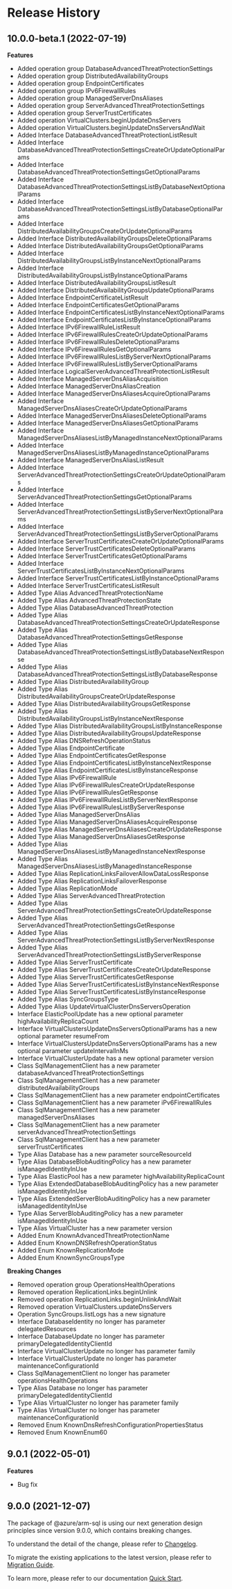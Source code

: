# Release History
    
## 10.0.0-beta.1 (2022-07-19)
    
**Features**

  - Added operation group DatabaseAdvancedThreatProtectionSettings
  - Added operation group DistributedAvailabilityGroups
  - Added operation group EndpointCertificates
  - Added operation group IPv6FirewallRules
  - Added operation group ManagedServerDnsAliases
  - Added operation group ServerAdvancedThreatProtectionSettings
  - Added operation group ServerTrustCertificates
  - Added operation VirtualClusters.beginUpdateDnsServers
  - Added operation VirtualClusters.beginUpdateDnsServersAndWait
  - Added Interface DatabaseAdvancedThreatProtectionListResult
  - Added Interface DatabaseAdvancedThreatProtectionSettingsCreateOrUpdateOptionalParams
  - Added Interface DatabaseAdvancedThreatProtectionSettingsGetOptionalParams
  - Added Interface DatabaseAdvancedThreatProtectionSettingsListByDatabaseNextOptionalParams
  - Added Interface DatabaseAdvancedThreatProtectionSettingsListByDatabaseOptionalParams
  - Added Interface DistributedAvailabilityGroupsCreateOrUpdateOptionalParams
  - Added Interface DistributedAvailabilityGroupsDeleteOptionalParams
  - Added Interface DistributedAvailabilityGroupsGetOptionalParams
  - Added Interface DistributedAvailabilityGroupsListByInstanceNextOptionalParams
  - Added Interface DistributedAvailabilityGroupsListByInstanceOptionalParams
  - Added Interface DistributedAvailabilityGroupsListResult
  - Added Interface DistributedAvailabilityGroupsUpdateOptionalParams
  - Added Interface EndpointCertificateListResult
  - Added Interface EndpointCertificatesGetOptionalParams
  - Added Interface EndpointCertificatesListByInstanceNextOptionalParams
  - Added Interface EndpointCertificatesListByInstanceOptionalParams
  - Added Interface IPv6FirewallRuleListResult
  - Added Interface IPv6FirewallRulesCreateOrUpdateOptionalParams
  - Added Interface IPv6FirewallRulesDeleteOptionalParams
  - Added Interface IPv6FirewallRulesGetOptionalParams
  - Added Interface IPv6FirewallRulesListByServerNextOptionalParams
  - Added Interface IPv6FirewallRulesListByServerOptionalParams
  - Added Interface LogicalServerAdvancedThreatProtectionListResult
  - Added Interface ManagedServerDnsAliasAcquisition
  - Added Interface ManagedServerDnsAliasCreation
  - Added Interface ManagedServerDnsAliasesAcquireOptionalParams
  - Added Interface ManagedServerDnsAliasesCreateOrUpdateOptionalParams
  - Added Interface ManagedServerDnsAliasesDeleteOptionalParams
  - Added Interface ManagedServerDnsAliasesGetOptionalParams
  - Added Interface ManagedServerDnsAliasesListByManagedInstanceNextOptionalParams
  - Added Interface ManagedServerDnsAliasesListByManagedInstanceOptionalParams
  - Added Interface ManagedServerDnsAliasListResult
  - Added Interface ServerAdvancedThreatProtectionSettingsCreateOrUpdateOptionalParams
  - Added Interface ServerAdvancedThreatProtectionSettingsGetOptionalParams
  - Added Interface ServerAdvancedThreatProtectionSettingsListByServerNextOptionalParams
  - Added Interface ServerAdvancedThreatProtectionSettingsListByServerOptionalParams
  - Added Interface ServerTrustCertificatesCreateOrUpdateOptionalParams
  - Added Interface ServerTrustCertificatesDeleteOptionalParams
  - Added Interface ServerTrustCertificatesGetOptionalParams
  - Added Interface ServerTrustCertificatesListByInstanceNextOptionalParams
  - Added Interface ServerTrustCertificatesListByInstanceOptionalParams
  - Added Interface ServerTrustCertificatesListResult
  - Added Type Alias AdvancedThreatProtectionName
  - Added Type Alias AdvancedThreatProtectionState
  - Added Type Alias DatabaseAdvancedThreatProtection
  - Added Type Alias DatabaseAdvancedThreatProtectionSettingsCreateOrUpdateResponse
  - Added Type Alias DatabaseAdvancedThreatProtectionSettingsGetResponse
  - Added Type Alias DatabaseAdvancedThreatProtectionSettingsListByDatabaseNextResponse
  - Added Type Alias DatabaseAdvancedThreatProtectionSettingsListByDatabaseResponse
  - Added Type Alias DistributedAvailabilityGroup
  - Added Type Alias DistributedAvailabilityGroupsCreateOrUpdateResponse
  - Added Type Alias DistributedAvailabilityGroupsGetResponse
  - Added Type Alias DistributedAvailabilityGroupsListByInstanceNextResponse
  - Added Type Alias DistributedAvailabilityGroupsListByInstanceResponse
  - Added Type Alias DistributedAvailabilityGroupsUpdateResponse
  - Added Type Alias DNSRefreshOperationStatus
  - Added Type Alias EndpointCertificate
  - Added Type Alias EndpointCertificatesGetResponse
  - Added Type Alias EndpointCertificatesListByInstanceNextResponse
  - Added Type Alias EndpointCertificatesListByInstanceResponse
  - Added Type Alias IPv6FirewallRule
  - Added Type Alias IPv6FirewallRulesCreateOrUpdateResponse
  - Added Type Alias IPv6FirewallRulesGetResponse
  - Added Type Alias IPv6FirewallRulesListByServerNextResponse
  - Added Type Alias IPv6FirewallRulesListByServerResponse
  - Added Type Alias ManagedServerDnsAlias
  - Added Type Alias ManagedServerDnsAliasesAcquireResponse
  - Added Type Alias ManagedServerDnsAliasesCreateOrUpdateResponse
  - Added Type Alias ManagedServerDnsAliasesGetResponse
  - Added Type Alias ManagedServerDnsAliasesListByManagedInstanceNextResponse
  - Added Type Alias ManagedServerDnsAliasesListByManagedInstanceResponse
  - Added Type Alias ReplicationLinksFailoverAllowDataLossResponse
  - Added Type Alias ReplicationLinksFailoverResponse
  - Added Type Alias ReplicationMode
  - Added Type Alias ServerAdvancedThreatProtection
  - Added Type Alias ServerAdvancedThreatProtectionSettingsCreateOrUpdateResponse
  - Added Type Alias ServerAdvancedThreatProtectionSettingsGetResponse
  - Added Type Alias ServerAdvancedThreatProtectionSettingsListByServerNextResponse
  - Added Type Alias ServerAdvancedThreatProtectionSettingsListByServerResponse
  - Added Type Alias ServerTrustCertificate
  - Added Type Alias ServerTrustCertificatesCreateOrUpdateResponse
  - Added Type Alias ServerTrustCertificatesGetResponse
  - Added Type Alias ServerTrustCertificatesListByInstanceNextResponse
  - Added Type Alias ServerTrustCertificatesListByInstanceResponse
  - Added Type Alias SyncGroupsType
  - Added Type Alias UpdateVirtualClusterDnsServersOperation
  - Interface ElasticPoolUpdate has a new optional parameter highAvailabilityReplicaCount
  - Interface VirtualClustersUpdateDnsServersOptionalParams has a new optional parameter resumeFrom
  - Interface VirtualClustersUpdateDnsServersOptionalParams has a new optional parameter updateIntervalInMs
  - Interface VirtualClusterUpdate has a new optional parameter version
  - Class SqlManagementClient has a new parameter databaseAdvancedThreatProtectionSettings
  - Class SqlManagementClient has a new parameter distributedAvailabilityGroups
  - Class SqlManagementClient has a new parameter endpointCertificates
  - Class SqlManagementClient has a new parameter iPv6FirewallRules
  - Class SqlManagementClient has a new parameter managedServerDnsAliases
  - Class SqlManagementClient has a new parameter serverAdvancedThreatProtectionSettings
  - Class SqlManagementClient has a new parameter serverTrustCertificates
  - Type Alias Database has a new parameter sourceResourceId
  - Type Alias DatabaseBlobAuditingPolicy has a new parameter isManagedIdentityInUse
  - Type Alias ElasticPool has a new parameter highAvailabilityReplicaCount
  - Type Alias ExtendedDatabaseBlobAuditingPolicy has a new parameter isManagedIdentityInUse
  - Type Alias ExtendedServerBlobAuditingPolicy has a new parameter isManagedIdentityInUse
  - Type Alias ServerBlobAuditingPolicy has a new parameter isManagedIdentityInUse
  - Type Alias VirtualCluster has a new parameter version
  - Added Enum KnownAdvancedThreatProtectionName
  - Added Enum KnownDNSRefreshOperationStatus
  - Added Enum KnownReplicationMode
  - Added Enum KnownSyncGroupsType

**Breaking Changes**

  - Removed operation group OperationsHealthOperations
  - Removed operation ReplicationLinks.beginUnlink
  - Removed operation ReplicationLinks.beginUnlinkAndWait
  - Removed operation VirtualClusters.updateDnsServers
  - Operation SyncGroups.listLogs has a new signature
  - Interface DatabaseIdentity no longer has parameter delegatedResources
  - Interface DatabaseUpdate no longer has parameter primaryDelegatedIdentityClientId
  - Interface VirtualClusterUpdate no longer has parameter family
  - Interface VirtualClusterUpdate no longer has parameter maintenanceConfigurationId
  - Class SqlManagementClient no longer has parameter operationsHealthOperations
  - Type Alias Database no longer has parameter primaryDelegatedIdentityClientId
  - Type Alias VirtualCluster no longer has parameter family
  - Type Alias VirtualCluster no longer has parameter maintenanceConfigurationId
  - Removed Enum KnownDnsRefreshConfigurationPropertiesStatus
  - Removed Enum KnownEnum60
    
## 9.0.1 (2022-05-01)

**Features**

  - Bug fix

## 9.0.0 (2021-12-07)

The package of @azure/arm-sql is using our next generation design principles since version 9.0.0, which contains breaking changes.

To understand the detail of the change, please refer to [Changelog](https://aka.ms/js-track2-changelog).

To migrate the existing applications to the latest version, please refer to [Migration Guide](https://aka.ms/js-track2-migration-guide).

To learn more, please refer to our documentation [Quick Start](https://aka.ms/js-track2-quickstart).
